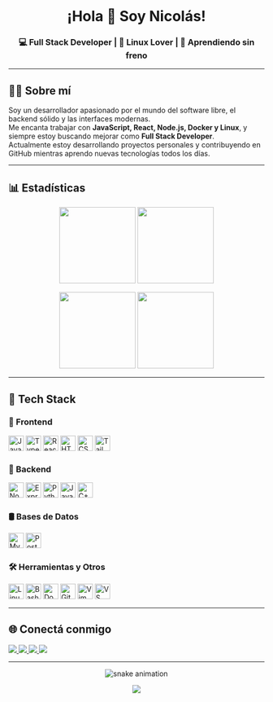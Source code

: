 <br clear="both" />

<h1 align="center">¡Hola 👋 Soy Nicolás!</h1>
<h3 align="center">💻 Full Stack Developer | 🐧 Linux Lover | 🚀 Aprendiendo sin freno</h3>

---

## 👨‍💻 Sobre mí

Soy un desarrollador apasionado por el mundo del software libre, el backend sólido y las interfaces modernas.  
Me encanta trabajar con **JavaScript, React, Node.js, Docker y Linux**, y siempre estoy buscando mejorar como **Full Stack Developer**.  
Actualmente estoy desarrollando proyectos personales y contribuyendo en GitHub mientras aprendo nuevas tecnologías todos los días.  

---

## 📊 Estadísticas

<p align="center">
  <img src="https://github-readme-streak-stats.herokuapp.com/?user=UsopKing7&theme=dracula&hide_border=false" height="150" />
  <img src="https://github-profile-summary-cards.vercel.app/api/cards/productive-time?username=UsopKing7&theme=dracula&utcOffset=0" height="150" />
</p>

<p align="center">
  <img src="https://github-profile-summary-cards.vercel.app/api/cards/repos-per-language?username=UsopKing7&theme=dracula" height="150" />
  <img src="https://github-profile-summary-cards.vercel.app/api/cards/most-commit-language?username=UsopKing7&theme=dracula" height="150" />
</p>

---

## 🧠 Tech Stack

### 🎨 Frontend
<p>
  <img src="https://cdn.jsdelivr.net/gh/devicons/devicon/icons/javascript/javascript-original.svg" height="30" title="JavaScript" />
  <img src="https://cdn.jsdelivr.net/gh/devicons/devicon/icons/typescript/typescript-original.svg" height="30" title="TypeScript" />
  <img src="https://cdn.jsdelivr.net/gh/devicons/devicon/icons/react/react-original.svg" height="30" title="React" />
  <img src="https://cdn.jsdelivr.net/gh/devicons/devicon/icons/html5/html5-original.svg" height="30" title="HTML5" />
  <img src="https://cdn.jsdelivr.net/gh/devicons/devicon/icons/css3/css3-original.svg" height="30" title="CSS3" />
  <img src="https://cdn.jsdelivr.net/gh/devicons/devicon/icons/tailwindcss/tailwindcss-original-wordmark.svg" height="30" title="Tailwind CSS" />
</p>

### 🔧 Backend
<p>
  <img src="https://cdn.jsdelivr.net/gh/devicons/devicon/icons/nodejs/nodejs-original.svg" height="30" title="Node.js" />
  <img src="https://cdn.jsdelivr.net/gh/devicons/devicon/icons/express/express-original.svg" height="30" title="Express.js" />
  <img src="https://cdn.jsdelivr.net/gh/devicons/devicon/icons/python/python-original.svg" height="30" title="Python" />
  <img src="https://cdn.jsdelivr.net/gh/devicons/devicon/icons/java/java-original.svg" height="30" title="Java" />
  <img src="https://cdn.jsdelivr.net/gh/devicons/devicon/icons/cplusplus/cplusplus-original.svg" height="30" title="C++" />
</p>

### 🛢️ Bases de Datos
<p>
  <img src="https://cdn.jsdelivr.net/gh/devicons/devicon/icons/mysql/mysql-original.svg" height="30" title="MySQL" />
  <img src="https://cdn.jsdelivr.net/gh/devicons/devicon/icons/postgresql/postgresql-original.svg" height="30" title="PostgreSQL" />
</p>

### 🛠️ Herramientas y Otros
<p>
  <img src="https://cdn.jsdelivr.net/gh/devicons/devicon/icons/linux/linux-original.svg" height="30" title="Linux" />
  <img src="https://cdn.jsdelivr.net/gh/devicons/devicon/icons/bash/bash-original.svg" height="30" title="Bash" />
  <img src="https://cdn.jsdelivr.net/gh/devicons/devicon/icons/docker/docker-original.svg" height="30" title="Docker" />
  <img src="https://cdn.jsdelivr.net/gh/devicons/devicon/icons/git/git-original.svg" height="30" title="Git" />
  <img src="https://cdn.jsdelivr.net/gh/devicons/devicon/icons/vim/vim-original.svg" height="30" title="Vim" />
  <img src="https://cdn.jsdelivr.net/gh/devicons/devicon/icons/vscode/vscode-original.svg" height="30" title="VS Code" />
</p>

---

## 🌐 Conectá conmigo

<p align="left">
  <a href="mailto:tuemail@gmail.com"> <!-- # REEMPLAZAR -->
    <img src="https://img.shields.io/badge/Gmail-D14836?style=for-the-badge&logo=gmail&logoColor=white" />
  </a>
  <a href="https://www.linkedin.com/in/tuusuario/"> <!-- # REEMPLAZAR -->
    <img src="https://img.shields.io/badge/LinkedIn-0077B5?style=for-the-badge&logo=linkedin&logoColor=white" />
  </a>
  <a href="https://discordapp.com/users/TUID"> <!-- # REEMPLAZAR -->
    <img src="https://img.shields.io/badge/Discord-7289DA?style=for-the-badge&logo=discord&logoColor=white" />
  </a>
  <a href="https://www.youtube.com/@TUUSUARIO"> <!-- # REEMPLAZAR -->
    <img src="https://img.shields.io/badge/Youtube-FF0000?style=for-the-badge&logo=youtube&logoColor=white" />
  </a>
</p>

---

<p align="center">
  <img src="https://raw.githubusercontent.com/UsopKing7/UsopKing7/output/snake.svg" alt="snake animation" />
</p>

<p align="center">
  <img src="https://profile-counter.glitch.me/UsopKing7/count.svg?" />
</p>
